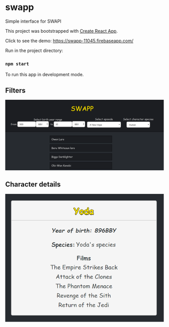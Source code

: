 # swapp
Simple interface for SWAPI

This project was bootstrapped with [Create React App](https://github.com/facebook/create-react-app).

Click to see the demo: https://swapp-11045.firebaseapp.com/

Run in the project directory:

### `npm start`

To run this app in development mode.

## Filters

![](screens/screen2.png)

## Character details

![](screens/screen.png)
